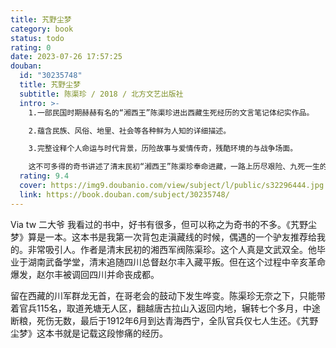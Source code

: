 ```yaml
---
title: 艽野尘梦
category: book
status: todo
rating: 0
date: 2023-07-26 17:57:25
douban:
  id: "30235748"
  title: 艽野尘梦
  subtitle: 陈渠珍 / 2018 / 北方文艺出版社
  intro: >-
    1.一部民国时期赫赫有名的“湘西王”陈渠珍进出西藏生死经历的文言笔记体纪实作品。

    2.蕴含民族、风俗、地里、社会等各种鲜为人知的详细描述。

    3.完整诠释个人命运与时代背景，历险故事与爱情传奇，残酷环境的与战争场面。

    这不可多得的奇书讲述了清末民初“湘西王”陈渠珍奉命进藏，一路上历尽艰险、九死一生的故事，以及他与藏族姑娘西原可歌可泣的生死爱情。文中既有惊心动魄的战斗故事，缠绵悱恻之柔情也有古老淳朴的民俗风情；既有荡气回肠之壮美，这还是一部出色的游记文学作品，记载了辛亥革命前后川藏地区的真实情况，描述了藏区的山川地貌、风土人情。书中描述藏区险峻优美的自然风景，古老淳朴的民俗风情，复杂险恶的官场环境，身陷绝境的人性异化，绝地逃生的生存智慧，藏汉人民的深厚情谊，感人至深的爱情绝唱，堪称奇绝。
  rating: 9.4
  cover: https://img9.doubanio.com/view/subject/l/public/s32296444.jpg
  link: https://book.douban.com/subject/30235748/
---
```


Via tw 二大爷 我看过的书中，好书有很多，但可以称之为奇书的不多。《艽野尘梦》算是一本。这本书是我第一次背包走滇藏线的时候，偶遇的一个驴友推荐给我的。非常吸引人。作者是清末民初的湘西军阀陈渠珍。这个人真是文武双全。他毕业于湖南武备学堂，清末追随四川总督赵尔丰入藏平叛。但在这个过程中辛亥革命爆发，赵尔丰被调回四川并命丧成都。

留在西藏的川军群龙无首，在哥老会的鼓动下发生哗变。陈渠珍无奈之下，只能带着官兵115名，取道羌塘无人区，翻越唐古拉山入返回内地，辗转七个多月，中途断粮，死伤无数，最后于1912年6月到达青海西宁，全队官兵仅七人生还。《艽野尘梦》这本书就是记载这段惨痛的经历。
